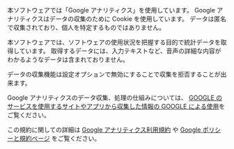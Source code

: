 本ソフトウェアでは「Google アナリティクス」を使用しています。
Google アナリティクスはデータの収集のために Cookie を使用しています。
データは匿名で収集されており、個人を特定するものではありません。

本ソフトウェアでは、ソフトウェアの使用状況を把握する目的で統計データを取得しています。
取得するデータには、入力テキストなど、音声の詳細な内容がわかるようなデータは含まれておりません。

データの収集機能は設定オプションで無効にすることで収集を拒否することが出来ます。

Google アナリティクスのデータ収集、処理の仕組みについては、
[GOOGLE のサービスを使用するサイトやアプリから収集した情報の GOOGLE による使用](https://policies.google.com/technologies/partner-sites?hl=ja)をご覧ください。

この規約に関しての詳細は
[Google アナリティクス利用規約](https://marketingplatform.google.com/about/analytics/terms/jp/) や
[Google ポリシーと規約ページ](https://policies.google.com/technologies/ads?hl=ja) をご覧ください。
